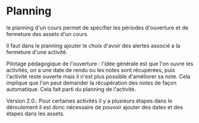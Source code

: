   
  
# Planning 
 
le planning d'un cours permet de spécifier les périodes d'ouverture et de fermeture des assets d'un cours.
 
Il faut dans le planning ajouter le choix d'avoir des alertes associé a la fermeture d'une activité.
 

Pilotage pédagogique de l'ouverture : l'idée générale est que l'on ouvre les activités, on a une date de rendu ou les notes sont récupérées, 
puis l'activité reste ouverte mais il n'est plus possible d'améliorer sa note.
Cela implique que l'on peut demander la récupération des notes de façon automatique. Cela fait parti du planning de l'activité.

Version 2.0.:
Pour certaines activités il y a plusieurs étapes dans le déroulement il est donc nécessaire de pouvoir ajouter des dates et des étapes dans les assets.




